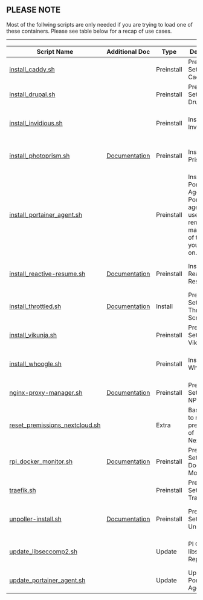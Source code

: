 ## PLEASE NOTE ##


Most of the follwing scripts are only needed if you are trying to load one of these containers.  Please see table below for a recap of use cases.

---

| Script Name  | Additional Doc | Type | Description | wget install |
| ------------ | -------------- | ---- | ----------- | ------------ |
|[install_caddy.sh](../tools/install_caddy.sh)||Preinstall|Preinstall Setup for Caddy|wget -qO- https://raw.githubusercontent.com/DC-Hackz/pi-hosted/refs/heads/master/tools/install_caddy.sh \| bash|
|[install_drupal.sh](../tools/install_drupal.sh)||Preinstall|Preinstall Setup for Drupal|wget -qO- https://raw.githubusercontent.com/DC-Hackz/pi-hosted/refs/heads/master/tools/install_drupal.sh \| bash|
|[install_invidious.sh](../tools/install_invidious.sh)||Preinstall|Install Invidious|wget -qO- https://raw.githubusercontent.com/DC-Hackz/pi-hosted/refs/heads/master/tools/install_invidious.sh \| bash|
|[install_photoprism.sh](../tools/install_photoprism.sh)|[Documentation](../docs/photoprism.md)|Preinstall|Install Photo Prism|wget -qO- https://raw.githubusercontent.com/DC-Hackz/pi-hosted/refs/heads/master/tools/install_photoprism.sh \| bash|
|[install_portainer_agent.sh](../tools/install_portainer_agent.sh)||Preinstall|Install Portainer Agent<br>Portainer agent is used for remote management of the host you install it on.||
|[install_reactive-resume.sh](../tools/install_reactive-resume.sh)|[Documentation](../docs/reactive-resume_installation.md)|Preinstall|Install Reactive-Resume|wget -qO- https://raw.githubusercontent.com/DC-Hackz/pi-hosted/refs/heads/master/tools/install_reactive-resume.sh \| bash|
|[install_throttled.sh](../tools/install_throttled.sh)|[Documentation](../docs/throttled.md)|Install|Preinstall Setup for the Throttled Script|wget -qO- https://raw.githubusercontent.com/DC-Hackz/pi-hosted/refs/heads/master/tools/install_throttled.sh \| bash|
|[install_vikunja.sh](../tools/install_vikunja.sh)||Preinstall|Preinstall Setup for Vikunja|wget -qO- https://raw.githubusercontent.com/DC-Hackz/pi-hosted/refs/heads/master/tools/install_vikunja.sh \| bash|
|[install_whoogle.sh](../tools/install_whoogle.sh)||Preinstall|Install Whoogle|wget -qO- https://raw.githubusercontent.com/DC-Hackz/pi-hosted/refs/heads/master/tools/install_whoogle.sh \| bash|
|[nginx-proxy-manager.sh](../tools/nginx-proxy-manager.sh)|[Documentation](../docs/nginx_proxy_manager.md)|Preinstall|Preinstall Setup for NPM|wget -qO- https://raw.githubusercontent.com/DC-Hackz/pi-hosted/refs/heads/master/tools/nginx-proxy-manager.sh \| bash|
|[reset_premissions_nextcloud.sh](../tools/reset_premissions_nextcloud.sh)||Extra|Basic Script to reset the premissions of NextcloudPi|wget -qO- https://raw.githubusercontent.com/DC-Hackz/pi-hosted/refs/heads/master/tools/install_nextcloud.sh \| bash|
|[rpi_docker_monitor.sh](../tools/rpi_docker_monitor.sh)|[Documentation](../docs/rpi_docker_monitor.md)|Preinstall|Preinstall Setup for Docker Monitor|wget -qO- https://raw.githubusercontent.com/DC-Hackz/pi-hosted/refs/heads/master/tools/rpi_docker_monitor.sh \| bash|
|[traefik.sh](../tools/traefik.sh)||Preinstall|Preinstall Setup for Traefik|wget -qO- https://raw.githubusercontent.com/DC-Hackz/pi-hosted/refs/heads/master/tools/traefik.sh \| bash|
|[unpoller-install.sh](../tools/unpoller-install.sh)|[Documentation](../docs/UnPoller-Monitor.md)|Preinstall|Preinstall Setup for UnPoller|wget -qO- https://raw.githubusercontent.com/DC-Hackz/pi-hosted/refs/heads/master/tools/install_unpoller.sh \| bash|
|[update_libseccomp2.sh](../tools/update_libseccomp2.sh)||Update|PI OS 32 libseccomp2 Repair utility|wget -qO- https://raw.githubusercontent.com/DC-Hackz/pi-hosted/refs/heads/master/tools/update_libseccomp2.sh \| bash|
|[update_portainer_agent.sh](../tools/update_portainer_agent.sh)||Update|Upgrade Portainer Agent||
